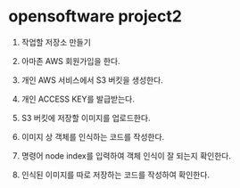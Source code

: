 # opensoftware project2

1. 작업할 저장소 만들기

2. 아마존 AWS 회원가입을 한다.

3. 개인 AWS 서비스에서 S3 버킷을 생성한다.

4. 개인 ACCESS KEY를 발급받는다.

5. S3 버킷에 저장할 이미지를 업로드한다.

6. 이미지 상 객체를 인식하는 코드를 작성한다.

7. 명령어 node index를 입력하여 객체 인식이 잘 되는지 확인한다.

8. 인식된 이미지를 따로 저장하는 코드를 작성하여 확인한다.
